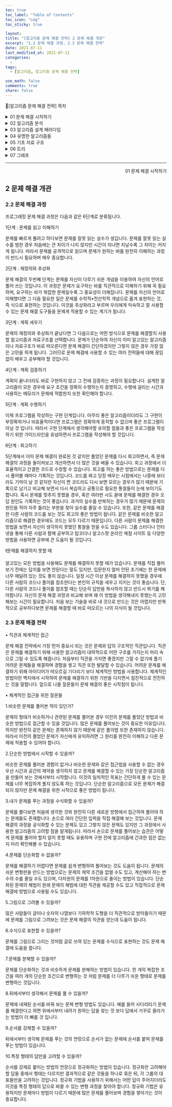 ```yaml
---
toc: true
toc_label: "Table of Contents"
toc_icon: "cog"
toc_sticky: true

layout:
title: "[알고리즘 문제 해결 전략] 2 문제 해결 개관"
excerpt: "2.2 문제 해결 과정, 2.3 문제 해결 전략"
date: 2021-07-11
last_modified_at: 2021-07-11
categories:
  -
tags:
  - [알고리즘, 알고리즘 문제 해결 전략]

use_math: false
comments: true
share: false
---
```


📖[알고리즘 문제 해결 전략] 목차

<details>
<summary>01 문제 해결 시작하기</summary>
<div markdown="1">
  - [2 문제 해결 개관](/algorithmicProblemSolvingStrategies_01_2) <br>
  - [3 코딩과 디버깅에 관하여(1)](/algorithmicProblemSolvingStrategies_01_3(1)) <br>
  - [3 코딩과 디버깅에 관하여(2)](/algorithmicProblemSolvingStrategies_01_3(2))
</div>
</details>

<details>
<summary>02 알고리즘 분석</summary>
<div markdown="1">       
   - [4 알고리즘의 시간 복잡도 분석(1)](/algorithmicProblemSolvingStrategies_02_4(1)) <br>
   - [4 알고리즘의 시간 복잡도 분석(2)](/algorithmicProblemSolvingStrategies_02_4(2)) <br>
   - [5 알고리즘의 정당성 증명](/algorithmicProblemSolvingStrategies_02_5) <br>
</div>
</details>

<details>
<summary>03 알고리즘 설계 패러다임</summary>
<div markdown="1">       
   - [6 무식하게 풀기]()<br>
   - [7 분할 정복]()<br>
   - [8 동적 계획법]()<br>
   - [9 동적 계획법 테크닉]()<br>
   - [10 탐욕법]()<br>
   - [11 조합 탐색]()<br>
   - [12 최적화 문제 결정 문제로 바꿔 풀기]()<br>
</div>
</details>

<details>
<summary>04 유명한 알고리즘들</summary>
<div markdown="1">
    - [13 수치 해석]()<br>
    - [14 정수론]()<br>
    - [15 계산 기하]() <br>
</div>
</details>

<details>
<summary>05 기초 자료 구조</summary>
<div markdown="1">
    - [16 비트마스크]()<br>
    - [17 부분 합]()<br>
    - [18 선형 자료 구조]()<br>
    - [19 큐와 스택, 데크]()<br>
    - [20 문자열]()<br>
</div>
</details>
 
<details>
<summary>06 트리</summary>
<div markdown="1">
    - [21 트리의 구현과 순회]()<br>
    - [22 이진 검색 트리]()<br>
    - [23 우선순위 큐와 힙]()<br>
    - [24 구간 트리]()<br>
    - [25 상호 배타적 집합]()<br>
    - [26 트라이]()<br>
</div>
</details>

<details>
<summary>07 그래프</summary>
<div markdown="1">
    - [27 그래프의 표현과 정의]()<br>
    - [28 그래프의 깊이 우선 탐색]()<br>
    - [29 그래프의 너비 우선 탐색]()<br>
    - [30 최단 경로 알고리즘]()<br>
    - [31 최소 스패닝 트리]()<br>
    - [32 네트워크 유량]()<br>
</div>
</details>

---

<div style="text-align: right"> 01 문제 해결 시작하기 </div>

## 2 문제 해결 개관

### 2.2 문제 해결 과정

프로그래밍 문제 해결 과정은 다음과 같은 6단계로 분류됩니다.

1단계 : 문제를 읽고 이해하기

문제를 빠르게 풀려고 하다보면 문제를 잘못 읽는 실수가 생깁니다. 문제를 잘못 읽는 실수를 범한 경우 처음에는 큰 차이가 나지 않지만 시간이 지나면 지날수록 그 차이는 커지게 됩니다. 따라서 문제를 공격적으로 읽으며 문제가 원하는 바를 완전히 이해하는 과정이 반드시 필요하며 매우 중요합니다.

2단계 : 재정의와 추상화

문제 해결의 두번째 단계는 문제를 자신이 다루기 쉬운 개념을 이용하여 자신의 언어로 풀어 쓰는 것입니다. 이 과정은 문제가 요구하는 바를 직관적으로 이해하기 위해 꼭 필요하며, 요구하는 바가 복잡한 문제일수록 그 중요성이 더해집니다. 문제를 자신의 언어로 이해했다면 그 다음 필요한 일은 문제를 수학적•전산학적 개념으로 옮겨 표현하는 것, 즉 식으로 표현하는 것입니다. 이것을 추상화라고 부르며 우리에게 익숙하고 잘 사용할 수 있는 문제 해결 도구들을 문제게 적용할 수 있는 계기가 됩니다.

3단계 : 계획 세우기

문제의 재정의와 추상화가 끝났다면 그 다음으로는 어떤 방식으로 문제를 해결할지 사용할 알고리즘과 자료구조를 선택합니다. 문제가 단순하여 자신이 이미 알고있는 알고리즘이나 자료구조가 바로 떠오른다면 문제 해결이 간단하겠지만 그렇지 않은 경우 가장 많은 고민을 하게 됩니다. 그러므로 문제 해결에 사용할 수 있는 여러 전략들에 대해 끊임없이 배우고 공부해야 할 것입니다.

4단계 : 계획 검증하기

계획이 끝나더라도 바로 구현하지 않고 그 전에 검증하는 과정이 필요합니다. 설계한 알고리즘이 모든 경우에 요구 조건을 정확히 수행하는지 증명하고, 수행에 걸리는 시간과 사용하는 메모리가 문제에 적합한지 또한 확인해야 합니다.

5단계 : 계획 수행하기

이제 프로그램을 작성하는 구현 단계입니다. 아무리 좋은 알고리즘이더라도 그 구현이 부정확하거나 비효율적이다면 프로그램은 정확하게 동작할 수 없으며 좋은 프로그램이 아닐 것 입니다. 따라서 구현 단계에서 생각해야할 유의할 점들과 좋은 프로그램을 작성하기 위한 가이드라인을 유념하면서 프로그램을 작성해야 할 것입니다.

6단계 : 회고하기

5단계에서 이미 문제 해결이 완료된 것 같지만 풀었던 문제를 다시 회고하면서, 즉 문제 해결의 과정을 돌이켜보고 개선하면서 더 많은 것을 배울 수 있습니다. 회고 과정에서 더 효율적이고 간결한 코드로 수정할 수 있습니다. 회고를 하는 좋은 방법으로는 문제를 다시 풀어볼 때마다 기록하는 것입니다. 코드를 짜고 당장 배우는 시점에서는 나중에 보더라도 기억이 날 것 같지만 자신이 짠 코드라도 다시 보면 모르는 경우가 많기 때문에 기록으로 남기고 비교해 보면서 다시 복습하고 공통으로 필요한 통찰들이 눈에 보이기도 합니다. 혹시 문제를 맞추지 못했을 경우, 혹은 여러번 시도 끝에 문제를 해결한 경우 오답 원인도 기록하는 것이 좋습니다. 과거의 실수를 반복하는 경우가 많기 때문에 문제의 원인을 적어 자주 틀리는 부분을 찾아 실수를 줄일 수 있습니다. 또한, 같은 문제를 해결한 다른 사람의 코드를 보는 것도 회고의 좋은 방법이 됩니다. 같은 문제를 비슷한 알고리즘으로 해결한 경우에도 코드는 모두 다르기 때문입니다. 다른 사람이 문제를 해결한 방법을 보면서 자신이 생각하지 못했던 통찰을 얻을 수도 있습니다. 그룹 스터디나 인터넷을 통해 다른 사람과 함께 공부하고 탑코더나 알고스팟 온라인 채점 사이트 등 다양한 방법을 사용하면 공부에 큰 도움이 될 것입니다.

❗문제를 해결하지 못할 때

알고있는 모든 방법을 사용해도 문제를 해결하지 못할 때가 있습니다. 문제를 직접 풀어보기 전에는 답지를 보면 안된다는 말도 있지만, 입문한지 얼마 안된 초기에는 한 문제에 너무 매달려 있는 것도 좋지 않습니다. 일정 시간 이상 문제를 해결하지 못했을 경우에 다른 사람의 코드나 풀이를 참조한다는 본인의 규칙을 세우고 지키는 것이 좋습니다. 단, 다른 사람의 코드나 풀이를 참조할 때는 단순히 답만을 복사하지 않고 반드시 복기를 해야합니다. 자신의 문제 해결 과정과 비교해 보며 왜 이 방법을 생각해내지 못했는지 고민해보는 시간이 필요합니다. 처음 보는 기술을 바로 내 것으로 만드는 것은 어렵지만 반복적으로 공부하다보면 문제를 해결할 때 바로 떠오르는 나의 지식이 될 것입니다.

### 2.3 문제 해결 전략

• 직관과 체계적인 접근

문제 해결 전략에서 가장 먼저 중요시 되는 것은 문제와 답의 구조적인 직관입니다. 직관은 문제를 해결하기 위해 사용한 알고리즘이 대략적으로 어떤 구조를 가지는지 머리 속으로 그릴 수 있도록 해줍니다. 처음부터 직관을 가지면 좋겠지만 그럴 수 없기에 풀기 어려운 문제들을 해결하며 경험을 쌓고 직관 또한 발달할 수 있습니다. 어려운 문제를 해결하기 위해 아이디어가 떠오르길 기다리기 보다 체계적인 방법을 사용합니다. 체계적인 방법이란 백지에서 시작하여 문제를 해결하기 위한 기반을 다지면서 점진적으로 전진하는 것을 말합니다. 앞으로 나올 질문들이 문제 해결의 좋은 시작점이 됩니다.

• 체계적인 접근을 위한 질문들

1.비슷한 문제를 풀어본 적이 있던가?

문제의 형태가 비슷하거나 관련된 문제를 풀어본 경우 이전의 문제를 풀었던 방법과 비슷한 방법으로 접근할 수 있을 것입니다. 많은 문제를 풀어보는 것이 중요한 이유입니다. 하지만 완전히 같은 문제는 존재하지 않기 때문에 같은 풀이법 또한 존재하지 않습니다. 따라서 이전의 풀었던 문제가 자신에게 유익하려면 그 원리를 완전히 이해하고 다른 문제에 적용할 수 있어야 합니다.

2.단순한 방법에서 시작할 수 있을까?

비슷한 문제를 풀어본 경험이 없거나 비슷한 문제와 같은 접근법을 사용할 수 없는 경우 우선 시간과 공간의 제약을 생각하지 않고 문제를 해결할 수 있는 가장 단순한 알고리즘을 만들어 보는 것에서부터 시작합니다. 이것의 일차적인 목표는 간단하게 풀 수 있는 문제를 너무 복잡하게 풀지 않도록 하는 것입니다. 단순한 알고리즘으로 모든 문제가 해결되지 않지만 문제 해결을 위한 시작으로 좋은 방법이 됩니다.

3.내가 문제를 푸는 과정을 수식화할 수 있을까?

문제를 풀다보면 처음에 생각한 것와 완전히 다른 새로운 방향에서 접근하여 풀어야 하는 문제들도 존재합니다. 손으로 여러 간단한 입력을 직접 해결해 보는 것입니다. 문제 해결의 과정을 공식화할 수 있는 문제도 있고 그렇지 않은 문제도 있지만 그 과정에서 사용한 알고리즘의 고려할 점을 알게됩니다. 따라서 손으로 문제를 풀어보는 습관은 어떻게 문제를 풀어야 할지 알지 못할 때도 유용하며 구현 전에 알고리즘에 간과한 점은 없는지 미리 확인해볼 수 있습니다.

4.문제를 단순화할 수 없을까?

문제를 해결하기 어렵다면 문제를 쉽게 변형하여 풀어보는 것도 도움이 됩니다. 문제의 쉬운 변형판을 만드는 방법으로는 문제의 제약 조건을 없앨 수도 있고, 계산해야 하는 변수의 수를 줄일 수도 있으며, 다차원의 문제를 1차원으로 줄이는 방법이 있습니다. 단순화된 문제의 해법이 원래 문제의 해법에 대한 직관을 제공할 수도 있고 직접적으로 문제 해결에 방법으로 사용될 수도 있습니다.

5.그림으로 그려볼 수 있을까?

많은 사람들이 글이나 숫자의 나열보다 기하학적 도형을 더 직관적으로 받아들이기 때문에 문제를 그림으로 그려보는 것은 문제 해결의 직관을 얻는데 도움이 됩니다.

6.수식으로 표현할 수 있을까?

문제를 그림으로 그리는 것처럼 글로 쓰여 있는 문제를 수식으로 표현하는 것도 문제 해결에 도움을 줍니다.

7.문제를 분해할 수 있을까?

문제를 단순화하는 것과 비슷하게 문제를 분해하는 방법이 있습니다. 한 개의 복잡한 조건을 여러 개의 단순한 조건으로 변형하는 것 처럼 문제를 더 다루기 쉬운 형태로 문제를 변형하는 것입니다.

8.뒤에서부터 생각해서 문제를 풀 수 있을까?

문제에 내재된 순서를 바꿔 보는 문제 변형 방법도 있습니다. 예를 들어 사다리타기 문제를 해결한다고 하면 위에서부터 내려가 원하는 답을 찾는 것 보다 답에서 거꾸로 올라가는 방법이 더 빠를 것 입니다.

9.순서를 강제할 수 있을까?

뒤에서부터 생각해 문제를 푸는 것의 연장으로 순서가 없는 문제에 순서를 붙여 문제를 푸는 방법이 있습니다.

10.특정 형태의 답만을 고려할 수 있을까?

순서를 강제로 붙이는 방법의 연장으로 정규화하는 방법이 있습니다. 정규화란 고려해야 할 답들 중에서 형태는 다르지만 결과적으로 같은 것들을 하나로 묶은 뒤, 각 그룹의 대표들만을 고려하는 것입니다. 정규화 기법을 사용하기 위해서는 어떤 답이 주어지더라도 이것을 특정 형태의 답으로 바꿀 수 있는 변형 과정을 찾아야 합니다. 정규화 기법은 유용하지만 문제마다 방법이 다르기 때문에 많은 문제를 풀어보며 경험을 쌓아가는 것이 중요합니다.
